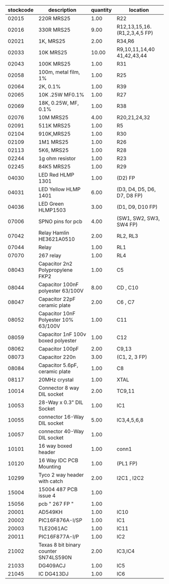 |stockcode|description|quantity|location|
|---------|-----------|--------|--------|
|02015|220R MRS25|1.00|R22|
|02016|330R MRS25|9.00|R12,13,15,16. (R1,2,3,4,5 FP)|
|02021|1K, MRS25|2.00|R34,R6|
|02033|10K MRS25|10.00|R9,10,11,14,40 41,42,43,44|
|02043|100K MRS25|1.00|R31|
|02058|100m, metal film, 1%|1.00|R25|
|02064|2K, 0.1%|1.00|R39|
|02065|10K .25W MF0.1%|1.00|R27|
|02069|18K, 0.25W, MF, 0.1%|1.00|R38|
|02076|10M MRS25|4.00|R20,21,24,32|
|02091|511K MRS25|1.00|R5|
|02104|910K,MRS25|1.00|R30|
|02109|1M1 MRS25|1.00|R26|
|02113|5K6, MRS25|1.00|R28|
|02244|1g ohm resistor|1.00|R23|
|02245|84K5 MRS25|1.00|R29|
|04030|LED Red HLMP 1301|1.00|(D2) FP|
|04031|LED Yellow HLMP 1401|6.00|(D3, D4, D5, D6, D7, D8 FP)|
|04036|LED Green HLMP1503|3.00|(D1, D9, D10 FP)|
|07006|SPNO pins for pcb|4.00|(SW1, SW2, SW3, SW4 FP)|
|07042|Relay  Hamlin HE3621A0510|2.00|RL2,  RL3|
|07044|Relay|1.00|RL1|
|07070|267 relay|1.00|RL4|
|08043|Capacitor 2n2 Polypropylene FKP2|1.00|C5|
|08044|Capacitor 100nF polyester 63/100V|8.00|CD , C10|
|08047|Capacitor 22pF ceramic plate|2.00|C6 , C7|
|08052|Capacitor 10nF Polyester 10% 63/100V|1.00|C11|
|08059|Capacitor 1nF 100v boxed polyester|1.00|C12|
|08062|Capacitor 100pF|2.00|C9,13|
|08073|Capacitor 220n|3.00|(C1, 2, 3 FP)|
|08084|Capacitor 5.6pF, ceramic plate|1.00|C8|
|08117|20MHz crystal|1.00|XTAL|
|10014|Connector 8 way DIL socket|2.00|TC9,11|
|10053|28-Way x 0.3" DIL Socket|1.00|IC1|
|10055|connector 16-Way DIL socket|5.00|IC3,4,5,6,8|
|10057|connector 40-Way DIL socket|1.00||
|10101|16 way boxed header|1.00|conn1|
|10120|16 Way IDC PCB Mounting|1.00|(PL1 FP)|
|10299|Tyco 2 way header with catch|2.00|I2C1 , I2C2|
|15004|15004 487 PCB issue 4|1.00||
|15056|pcb  " 267 FP "|1.00||
|20001|AD549KH|1.00|IC10|
|20002|PIC16F876A-I/SP|1.00|IC1|
|20003|TLE2061AC|1.00|IC11|
|20011|PIC16F877A-I/P|1.00|IC2|
|21002|Texas 8 bit binary counter  SN74LS590N|2.00|IC3,IC4|
|21033|DG409ACJ|1.00|IC5|
|21045|IC DG413DJ|1.00|IC6|
